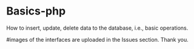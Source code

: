 # Basics-php
How to insert, update, delete data to the database, i.e., basic operations.


#images of the interfaces are uploaded in the Issues section. Thank you.
